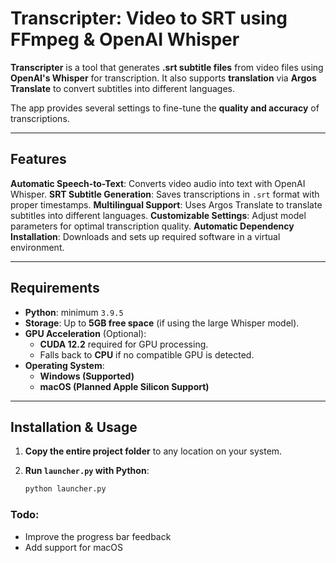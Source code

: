 # **Transcripter: Video to SRT using FFmpeg & OpenAI Whisper**

**Transcripter** is a tool that generates **.srt subtitle files** from video files using **OpenAI's Whisper** for transcription. It also supports **translation** via **Argos Translate** to convert subtitles into different languages.

The app provides several settings to fine-tune the **quality and accuracy** of transcriptions.

---

## **Features**
 **Automatic Speech-to-Text**: Converts video audio into text with OpenAI Whisper.
 **SRT Subtitle Generation**: Saves transcriptions in `.srt` format with proper timestamps.
 **Multilingual Support**: Uses Argos Translate to translate subtitles into different languages.
 **Customizable Settings**: Adjust model parameters for optimal transcription quality.
 **Automatic Dependency Installation**: Downloads and sets up required software in a virtual environment.

---

## **Requirements**
- **Python**: minimum `3.9.5`
- **Storage**: Up to **5GB free space** (if using the large Whisper model).
- **GPU Acceleration** (Optional):
  - **CUDA 12.2** required for GPU processing.
  - Falls back to **CPU** if no compatible GPU is detected.
- **Operating System**:
  - **Windows (Supported)**
  - **macOS (Planned Apple Silicon Support)**

---

## **Installation & Usage**

1. **Copy the entire project folder** to any location on your system.
2. **Run `launcher.py` with Python**:

   ```sh
   python launcher.py

### Todo:
- Improve the progress bar feedback
- Add support for macOS
